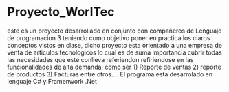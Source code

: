 # Proyecto_WorlTec
este es un proyecto desarrollado en conjunto con compañeros de Lenguaje de programacion 3 teniendo como objetivo 
poner en practica los claros conceptos vistos en clase, dicho proyecto esta orientado a una empresa de venta de articulos tecnologicos
lo cual es de suma importancia cubrir todas las necesidades que este conlleva referiendon refiriendose en las funcionalidades de alta demanda,
como ser 1) Reporte de ventas 2) reporte de productos 3) Facturas entre otros.... El programa esta desarrolado en lenguaje C# y Framenwork .Net
